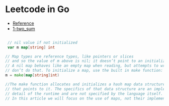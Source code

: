 
# Leetcode in Go

- [Reference](https://github.com/austingebauer/go-leetcode)
- [1-two_sum](hellogo/algorithm/1-two_sum/solution.go)

```go
 
 // nil value if not initialized
 var m map[string] int

// Map types are reference types, like pointers or slices
// and so the value of m above is nil; it doesn’t point to an initialized map.
// A nil map behaves like an empty map when reading, but attempts to write to a nil map will cause a runtime panic;
// don’t do that. To initialize a map, use the built in make function:
m = make(map[string]int)

//The make function allocates and initializes a hash map data structure and returns a map value
// that points to it. The specifics of that data structure are an implementation
// detail of the runtime and are not specified by the language itself.
// In this article we will focus on the use of maps, not their implementation.

```